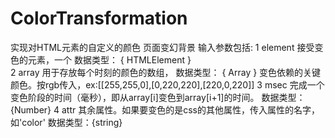 # ColorTransformation
实现对HTML元素的自定义的颜色
页面变幻背景
输入参数包括:
     1  element      	接受变色的元素，一个          数据类型： {  HTMLElement  }  
     2  array   用于存放每个时刻的颜色的数组， 数据类型： {  Array  } 
     					变色依赖的关键颜色。按rgb传入，ex:[[255,255,0],[0,220,220],[220,0,220]]
     3  msec    完成一个变色阶段的时间（毫秒），即从array[i]变色到array[i+1]的时间。
     					数据类型： {Number}
     4  attr 其余属性。如果要变色的是css的其他属性，传入属性的名字，如'color'
     					数据类型：{string}
